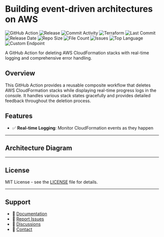 # Building event-driven architectures on AWS

![GitHub Action](https://img.shields.io/badge/GitHub-Action-blue?logo=github)&nbsp;![Release](https://github.com/subhamay-bhattacharyya/1804-event-bridge-tf/actions/workflows/release.yaml/badge.svg)&nbsp;![Commit Activity](https://img.shields.io/github/commit-activity/t/subhamay-bhattacharyya/1804-event-bridge-tf)&nbsp;![Terraform](https://img.shields.io/badge/AWS-Terraform-orange?logo=amazonaws)&nbsp;![Last Commit](https://img.shields.io/github/last-commit/subhamay-bhattacharyya/1804-event-bridge-tf)&nbsp;![Release Date](https://img.shields.io/github/release-date/subhamay-bhattacharyya/1804-event-bridge-tf)&nbsp;![Repo Size](https://img.shields.io/github/repo-size/subhamay-bhattacharyya/1804-event-bridge-tf)&nbsp;![File Count](https://img.shields.io/github/directory-file-count/subhamay-bhattacharyya/1804-event-bridge-tf)&nbsp;![Issues](https://img.shields.io/github/issues/subhamay-bhattacharyya/1804-event-bridge-tf)&nbsp;![Top Language](https://img.shields.io/github/languages/top/subhamay-bhattacharyya/1804-event-bridge-tf)&nbsp;![Custom Endpoint](https://img.shields.io/endpoint?url=https://gist.githubusercontent.com/bsubhamay/dc9a4ce74b65f388c8b663673e3f8461/raw/1804-event-bridge-tf.json?)


A GitHub Action for deleting AWS CloudFormation stacks with real-time logging and comprehensive error handling.

## Overview

This GitHub Action provides a reusable composite workflow that deletes AWS CloudFormation stacks while displaying real-time progress logs in the console. It handles various stack states gracefully and provides detailed feedback throughout the deletion process.

## Features

- ✅ **Real-time Logging**: Monitor CloudFormation events as they happen

---

## Architecture Diagram


---

## License

MIT License - see the [LICENSE](LICENSE) file for details.

---

## Support

- 📖 [Documentation](https://github.com/subhamay-bhattacharyya/1804-event-bridge-tf/wiki)
- 🐛 [Report Issues](https://github.com/subhamay-bhattacharyya/1804-event-bridge-tf/issues)
- 💬 [Discussions](https://github.com/subhamay-bhattacharyya/1804-event-bridge-tf/discussions)
- 📧 [Contact](mailto:support@subhamay.aws@gmail.com)